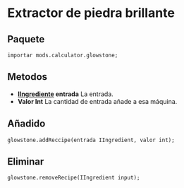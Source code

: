 # Extractor de piedra brillante

## Paquete
```zenscript
importar mods.calculator.glowstone;
```

## Metodos

- **[IIngrediente](/Vanilla/Variable_Types/IIngredient/) entrada** La entrada.
- **Valor Int** La cantidad de entrada añade a esa máquina.


## Añadido
```zenscript
glowstone.addReccipe(entrada IIngredient, valor int);
```

## Eliminar
```zenscript
glowstone.removeRecipe(IIngredient input);
```
